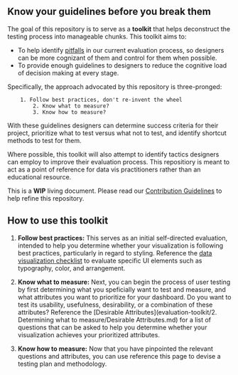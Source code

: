 ## Know your guidelines before you break them

The goal of this repository is to serve as a **toolkit** that helps deconstruct the testing process into manageable chunks.
This toolkit aims to:
- To help identify [pitfalls](Pitfalls.md) in our current evaluation process, so designers can be more cognizant of them and control for them when possible.
- To provide enough guidelines to designers to reduce the cognitive load of decision making at every stage.


Specifically, the approach advocated by this repository is three-pronged:

       	1. Follow best practices, don't re-invent the wheel
        	2. Know what to measure?
         	3. Know how to measure?
With these guidelines designers can determine success criteria for their project, prioritize what to test versus what not to test, and identify shortcut methods to test for them. 

Where possible, this toolkit will also attempt to identify tactics designers can employ to improve their evaluation process. This repositiory is meant to act as a point of reference for data vis practitioners rather than an educational resource.

This is a **WIP** living document. Please read our [Contribution Guidelines](CONTRIBUTING.md) to help refine this repository.

## How to use this toolkit

1. **Follow best practices:** This serves as an initial self-directed evaluation, intended to help you determine whether your visualization is following best practices, particularly in regard to styling. Reference the [data visualization checklist](DataVizChecklist_May2016.pdf) to evaluate specific UI elements such as typography, color, and arrangement.

2. **Know what to measure:** Next, you can begin the process of user testing by first determining what you speficially want to test and measure, and what attributes you want to prioritize for your dashboard. Do you want to test its usability, usefulness, desirability, or a combination of these attributes? Reference the [Desirable Attributes](evaluation-toolkit/2. Determining what to measure/Desirable Attributes.md) for a list of questions that can be asked to help you determine whether your visualization achieves your prioritized attributes.

3. **Know how to measure:** Now that you have pinpointed the relevant questions and attributes, you can use reference this page to devise a testing plan and methodology.
